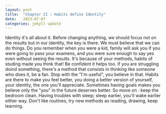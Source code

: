 ```yaml
---
layout: post
title:  "Chapter II : Habits define Identity"
date:   2023-07-07
categories: jekyll update
---
```

Identity it's all about it. Before changing anything, we should focus not on the results but in our identity, the key is there. We must believe that we can do things. Do you remember when you were a kid, family will ask you if you were going to pass your examens, and you were sure enough to say yes even without seeing the results. It's because of your methods, habits of studing made you think that!
Be confident it helps too. If you are struggling doind something, there's a method that consists in thinking like someone who does it, be a fan. Stop with the "I'm useful", you believe in that. Habits are there to make you feel better, you doing a better version of yourself, your identity, the one you'll appreciate.
Sometimes having goals makes you believe only the "you" in the future deserves better. So move on : keep the bedroom clean. Having troubles with sleep; sleep earlier, you'll wake earlier either way. Don't like routines, try new methods as reading, drawing, keep learning.
